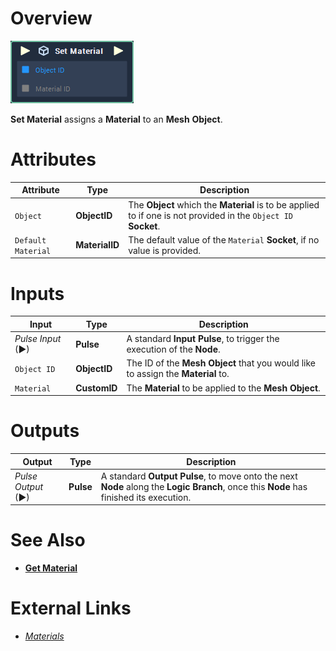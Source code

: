 # Overview

![The Set Material Node.](../../../.gitbook/assets/toolbox/incari/object/set-material.PNG)

**Set Material** assigns a **Material** to an **Mesh** **Object**.

# Attributes

|Attribute|Type|Description|
|---|---|---|
|`Object`|**ObjectID**|The **Object** which the **Material** is to be applied to if one is not provided in the `Object ID` **Socket**.|
|`Default Material`|**MaterialID**|The default value of the `Material` **Socket**, if no value is provided.|

# Inputs

|Input|Type|Description|
|---|---|---|
|*Pulse Input* (►)|**Pulse**|A standard **Input Pulse**, to trigger the execution of the **Node**.|
|`Object ID`|**ObjectID**|The ID of the **Mesh Object** that you would like to assign the **Material** to.|
|`Material`|**CustomID**|The **Material** to be applied to the **Mesh** **Object**.|

# Outputs

|Output|Type|Description|
|---|---|---|
|*Pulse Output* (►)|**Pulse**|A standard **Output Pulse**, to move onto the next **Node** along the **Logic Branch**, once this **Node** has finished its execution.|

# See Also
- [**Get Material**](get-material.md)
  
# External Links
- [*Materials*](https://docs.unrealengine.com/en-US/Engine/Rendering/Materials/index.html)
